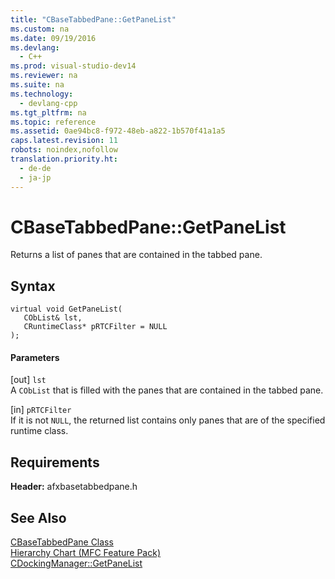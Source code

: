 ```yaml
---
title: "CBaseTabbedPane::GetPaneList"
ms.custom: na
ms.date: 09/19/2016
ms.devlang: 
  - C++
ms.prod: visual-studio-dev14
ms.reviewer: na
ms.suite: na
ms.technology: 
  - devlang-cpp
ms.tgt_pltfrm: na
ms.topic: reference
ms.assetid: 0ae94bc8-f972-48eb-a822-1b570f41a1a5
caps.latest.revision: 11
robots: noindex,nofollow
translation.priority.ht: 
  - de-de
  - ja-jp
---
```

# CBaseTabbedPane::GetPaneList
Returns a list of panes that are contained in the tabbed pane.  
  
## Syntax  
  
```  
virtual void GetPaneList(  
   CObList& lst,  
   CRuntimeClass* pRTCFilter = NULL  
);  
```  
  
#### Parameters  
 [out] `lst`  
 A `CObList` that is filled with the panes that are contained in the tabbed pane.  
  
 [in] `pRTCFilter`  
 If it is not `NULL`, the returned list contains only panes that are of the specified runtime class.  
  
## Requirements  
 **Header:** afxbasetabbedpane.h  
  
## See Also  
 [CBaseTabbedPane Class](../vs140/CBaseTabbedPane-Class.md)   
 [Hierarchy Chart (MFC Feature Pack)](../vs140/Hierarchy-Chart.md)   
 [CDockingManager::GetPaneList](../vs140/CDockingManager--GetPaneList.md)